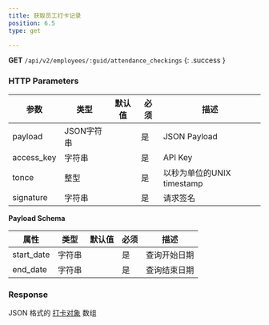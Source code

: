 ```yaml
---
title: 获取员工打卡记录
position: 6.5
type: get

---
```


**GET** `/api/v2/employees/:guid/attendance_checkings`
{: .success }

### HTTP Parameters

参数       | 类型       | 默认值 | 必须 | 描述
-----------|------------|--------|------|----------------------------|
payload    | JSON字符串 |        | 是   | JSON Payload
access_key | 字符串     |        | 是   | API Key
tonce      | 整型       |        | 是   | 以秒为单位的UNIX timestamp
signature  | 字符串     |        | 是   | 请求签名

**Payload Schema**

属性  | 类型   | 默认值 | 必须 | 描述
------|--------|--------|------|-------------------|
start_date | 字符串 |        | 是   | 查询开始日期
end_date | 字符串 |        | 是   | 查询结束日期

### Response

JSON 格式的 [打卡对象](#objectattendance_checking) 数组
